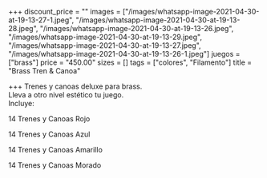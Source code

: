 +++
discount_price = ""
images = ["/images/whatsapp-image-2021-04-30-at-19-13-27-1.jpeg", "/images/whatsapp-image-2021-04-30-at-19-13-28.jpeg", "/images/whatsapp-image-2021-04-30-at-19-13-26.jpeg", "/images/whatsapp-image-2021-04-30-at-19-13-29.jpeg", "/images/whatsapp-image-2021-04-30-at-19-13-27.jpeg", "/images/whatsapp-image-2021-04-30-at-19-13-26-1.jpeg"]
juegos = ["brass"]
price = "450.00"
sizes = []
tags = ["colores", "Filamento"]
title = "Brass Tren & Canoa"

+++
Trenes y canoas deluxe para brass.  
Lleva a otro nivel estético tu juego.   
Incluye: 

14 Trenes y Canoas Rojo

14 Trenes y Canoas Azul

14 Trenes y Canoas Amarillo

14 Trenes y Canoas Morado